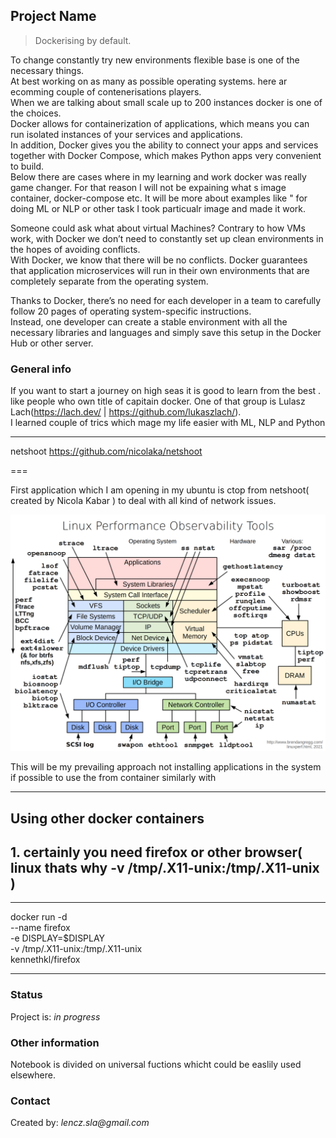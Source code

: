 ## Project Name
> <p>Dockerising by default.<br>
To change constantly try new environments flexible base is one of the necessary things.<br>
At best  working on as many as possible operating systems. here ar ecomming couple of contenerisations players.<br>
When we are talking about small scale up to 200 instances docker is one of the choices. <br>
Docker allows for containerization of applications, which means you can run isolated instances of your services and applications. <br> In addition, Docker gives you the ability to connect your apps and services together with Docker Compose, which makes Python apps very convenient to build.<br>
Below there are cases where in my learning and work docker was really game changer.
For that reason I will not be expaining what s image container, docker-compose etc. 
It will be more about examples like " for doing ML or NLP or other task I took particualr image and made it work.

Someone could ask what about virtual Machines?
Contrary to how VMs work, with Docker we don’t need to constantly set up clean environments in the hopes of avoiding conflicts.<br> With Docker, we know that there will be no conflicts. Docker guarantees that application microservices will run in their own environments that are completely separate from the operating system.

Thanks to Docker, there’s no need for each developer in a team to carefully follow 20 pages of operating system-specific instructions. <br>Instead, one developer can create a stable environment with all the necessary libraries and languages and simply save this setup in the Docker Hub or other server.




### General info
If you want to start a journey on high seas it is good to learn from the best .
like people who  own title of capitain docker.
One of that group is Lulasz Lach(https://lach.dev/ | https://github.com/lukaszlach/). <br>I learned couple of trics which mage my life easier with ML, NLP and Python



 ---
netshoot
https://github.com/nicolaka/netshoot
 
 
===

First application which I am opening in my ubuntu is 
ctop from netshoot( created by Nicola Kabar ) to deal with all kind of network issues.<br>

![what for is netshoot](netshoot.png)

This will be my prevailing approach not installing applications in the system if possible to use the from container 
similarly with 


---

 
## Using other docker containers



## 1.  certainly you need firefox or other browser( linux thats why -v /tmp/.X11-unix:/tmp/.X11-unix  )


--- 

docker run -d \
--name firefox \
-e DISPLAY=$DISPLAY \
-v /tmp/.X11-unix:/tmp/.X11-unix \
kennethkl/firefox


---



### Status
Project is: _in progress_ 



### Other information
Notebook is divided on universal fuctions whicht  could be easlily used elsewhere.




### Contact
Created by: _lencz.sla@gmail.com_

